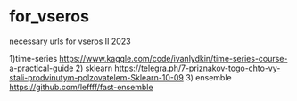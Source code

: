 # for_vseros
necessary urls for vseros II 2023

1)time-series https://www.kaggle.com/code/ivanlydkin/time-series-course-a-practical-guide
2) sklearn https://telegra.ph/7-priznakov-togo-chto-vy-stali-prodvinutym-polzovatelem-Sklearn-10-09
3) ensemble https://github.com/leffff/fast-ensemble
